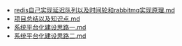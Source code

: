 
- [redis自己实现延迟队列以及时间轮和rabbitmq实现原理.md](redis自己实现延迟队列以及时间轮和rabbitmq实现原理.md)
- [项目总结以及知识点.md](项目总结以及知识点.md)
- [系统平台化建设思路一.md](系统平台化建设思路一.md)
- [系统平台化建设思路二.md](系统平台化建设思路二.md)
